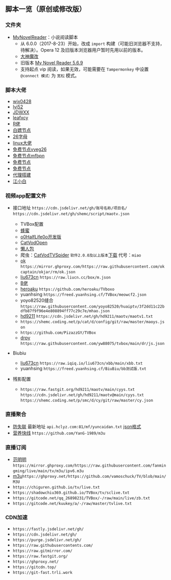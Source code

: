 脚本一览（原创或修改版）
---------------
###  文件夹

- [MyNovelReader](MyNovelReader.user.js)：小说阅读脚本
  - 从 6.0.0（2017-8-23）开始，改成 `import` 构建（可能旧浏览器不支持，待解决）。Opera 12 及旧版本浏览器用户暂时先用以前的版本。
  - [大神魔改](https://github.com/821938089/MyNovelReader)  
  - 旧版本 [My Novel Reader 5.6.9](https://github.com/shemc/script/raw/main/My%20Novel%20Reader%205.6.9.js)
  - 支持起点 vip 阅读，如果无效，可能需要在 `Tampermonkey` 中设置 `@connect 模式`: 为 `宽松` 模式。

###  脚本大佬
  -  [wjx0428](https://github.com/wjx0428/wjx/tree/main/oneself)  
  -  [lyj52](https://github.com/lyj52/jzy)
  -  [JDWXX](https://github.com/JDWXX/ql_all) 
  -  [leafxcy](https://github.com/leafxcy/JavaScript)
  -  [R佬](https://github.com/ApolloRioo)
  -  [白嫖节点](https://github.com/arielherself/autosub) 
  -  [26字母](https://github.com/xiaolinshao/linshao)
  -  [linux大佬](https://github.com/yuanwangokk/subscription) 
  -  [免费节点vveg26](https://github.com/vveg26/chromego_merge)
  -  [免费节点mfbpn](https://github.com/mfbpn/tg_mfbpn_sub)
  -  [免费节点](https://github.com/Huibq/TrojanLinks) 
  -  [免费节点](https://github.com/alanbobs999/TopFreeProxies)
  -  [代理搭建](https://github.com/krsipig/tg) 
  -  [江小白](https://github.com/963540817/dashu)   
### 视频app配置文件

- 接口地址 `https://cdn.jsdelivr.net/gh/账号名称/项目名/`       `https://cdn.jsdelivr.net/gh/shemc/script/maotv.json` 
  - TVBox配置
   - [蜂蜜](https://github.com/FongMi/Release)  
   - [o0HalfLife0o开发版](https://github.com/o0HalfLife0o/TVBoxOSC)   
   - [CatVodOpen](https://github.com/catvod/CatVodOpen)    
   - [懒人包](https://github.com/YuanHsing/freed)
   - 爬虫：[CatVodTVSpider](https://github.com/catvod/CatVodTVSpider)                      `软件2.0.0及以上版本`[下载](https://www.lanzoub.com/izRMJv45llc) 代号：`miao`
   - [ok](https://github.com/okcaptain/okjar/tree/rm) `https://mirror.ghproxy.com/https://raw.githubusercontent.com/okcaptain/okjar/rm/ok.json`   
   - [liu673cn](https://github.com/liu673cn/box) `https://raw.liucn.cc/box/m.json`     
   - [B佬](https://github.com/madaodei/baddychen0608) 
   - [heroaku](https://github.com/heroaku/TVboxo)   `https://github.com/heroaku/TVboxo`    
   - yuanhsing    `https://freed.yuanhsing.cf/TVBox/meowcf2.json`   
   - yoyo82520缝合 `https://raw.githubusercontent.com/yoyo82520/huaiptv/3f2dd11c22bdfb87f9f96e4e808894ff77c29c7e/mhao.json`  
   - [hd9211](https://github.com/hd9211/maotv) `https://cdn.jsdelivr.net/gh/hd9211/maotv/maotv1.txt` 
   - `https://shemc.coding.net/p/cat/d/config/git/raw/master/maoys.json`  
   - `https://github.com/PizazzGY/TVBox` 
   - [drpy](https://github.com/yw88075/tvbox) `https://raw.githubusercontent.com/yw88075/tvbox/main/dr/js.json`
 
 - Biubiu
   - [liu673cn](https://github.com/liu673cn/xbb) `https://raw.iqiq.io/liu673cn/xbb/main/xbb.txt` 
   - yuanhsing `https://freed.yuanhsing.cf/BiuBiu/bb测试版.txt`
 
 - 残影配置
   - `https://raw.fastgit.org/hd9211/maotv/main/cyys.txt`   `https://cdn.jsdelivr.net/gh/hd9211/maotv@main/cyys.txt`    `https://shemc.coding.net/p/smc/d/cy/git/raw/master/cy.json` 

### 直播聚合 
 - [防失联](https://www.ebay.com/usr/xiar2792) 最新地址 `api.hclyz.com:81/mf/yuncaidan.txt` [json格式](http://api.hclyz.com:81/mf/json.txt)
 - [营养快线](https://github.com/YanG-1989/m3u) `https://github.com/YanG-1989/m3u` 
 
### 直播订阅
 - [范明明](https://github.com/fanmingming/live/tree/main/tv/m3u)`https://mirror.ghproxy.com/https://raw.githubusercontent.com/fanmingming/live/main/tv/m3u/ipv6.m3u`   
 - [m3u](https://github.com/vamoschuck/TV)`https://ghproxy.net/https://github.com/vamoschuck/TV/blob/main/M3U`   
 - `https://chiguren.github.io/tv/live.txt`
 - `https://shadowchiu369.github.io/TVBox/tv/sclive.txt`
 - `https://gitcode.net/qq_26898231/TVBox/-/raw/main/live/zb.txt`  
 - `https://gitcode.net/kuukey/a/-/raw/master/tvlive.txt` 

###  CDN加速
 - `https://fastly.jsdelivr.net/gh/` 
 - `https://cdn.jsdelivr.net/gh/` 
 - `https://purge.jsdelivr.net/gh/` 
 - `https://raw.githubusercontents.com/`
 - `https://raw.gitmirror.com/` 
 - `https://raw.fastgit.org/` 
 - `https://ghproxy.net/` 
 - `https://gitcdn.top/`
 - `https://git-fast.trli.work` 
 

